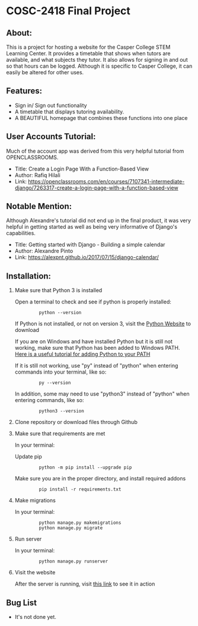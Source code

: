 # COSC-2418 Final Project

## About:

This is a project for hosting a website for the Casper College STEM Learning Center. It provides a timetable that shows when tutors are available, and what subjects they tutor. It also allows for signing in and out so that hours can be logged. Although it is specific to Casper College, it can easily be altered for other uses.

## Features:

- Sign in/ Sign out functionality
- A timetable that displays tutoring availability.
- A BEAUTIFUL homepage that combines these functions into one place

## User Accounts Tutorial:

Much of the account app was derived from this very helpful tutorial from OPENCLASSROOMS.
- Title: Create a Login Page With a Function-Based View
- Author: Rafiq Hilali
- Link: https://openclassrooms.com/en/courses/7107341-intermediate-django/7263317-create-a-login-page-with-a-function-based-view

## Notable Mention:

Although Alexandre's tutorial did not end up in the final product, it was very helpful in getting started as well as being very informative of Django's capabilities.
- Title: Getting started with Django - Building a simple calendar
- Author: Alexandre Pinto
- Link: https://alexpnt.github.io/2017/07/15/django-calendar/

## Installation:

1. Make sure that Python 3 is installed

    Open a terminal to check and see if python is properly installed:

                python --version

    If Python is not installed, or not on version 3, visit the [Python Website](https://www.python.org/downloads/) to download

    If you are on Windows and have installed Python but it is still not working, make sure that Python has been added to Windows PATH.
    [Here is a useful tutorial for adding Python to your PATH](https://www.geeksforgeeks.org/how-to-add-python-to-windows-path/)

    If it is still not working, use "py" instead of "python" when entering commands into your terminal, like so:

                py --version

    In addition, some may need to use "python3" instead of "python" when entering commands, like so:

                python3 --version

2. Clone repository or download files through Github

3. Make sure that requirements are met

    In your terminal:

    Update pip

                python -m pip install --upgrade pip

    Make sure you are in the proper directory, and install required addons
    
                pip install -r requirements.txt

4. Make migrations

    In your terminal:

                python manage.py makemigrations
                python manage.py migrate

5. Run server

    In your terminal:

                python manage.py runserver

6. Visit the website

    After the server is running, visit [this link](http://127.0.0.1:8000/) to see it in action

## Bug List

- It's not done yet.
